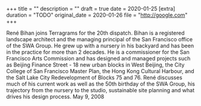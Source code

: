 +++
title = ""
description = ""
draft = true
date = 2020-01-25
[extra]
duration = "TODO"
original_date = 2020-01-26
file = "http://google.com"
+++

René Bihan joins Terragrams for the 20th dispatch. Bihan is a registered landscape architect and the managing principal of the San Francisco office of the SWA Group. He grew up with a nursery in his backyard and has been in the practice for more than 2 decades. He is a commissioner for the San Francisco Arts Commission and has designed and managed projects such as Beijing Finance Street - 18 new urban blocks in West Beijing, the City College of San Francisco Master Plan, the Hong Kong Cultural Harbour, and the Salt Lake City Redevelopment of Blocks 75 and 76. René discusses much of his current work as well as the 50th birthday of the SWA Group, his trajectory from the nursery to the studio, sustainable site planning and what drives his design process. May 9, 2008
